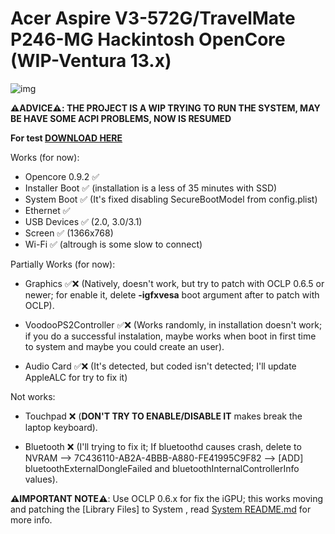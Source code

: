 # Acer Aspire V3-572G/TravelMate P246-MG Hackintosh OpenCore (WIP-Ventura 13.x)

[System README.md]: https://github.com/sebasrock156/Acer-V3-572-TMP246-OpenCore/blob/Ventura/System/Library/README.md
[DOWNLOAD HERE]: https://github.com/sebasrock156/Acer-V3-572-TMP246-OpenCore/releases/tag/pre-releases

![img](https://i.imgur.com/iRjYEHF.png)

**⚠️ADVICE⚠️:  THE PROJECT IS A WIP TRYING TO RUN THE SYSTEM, MAY BE HAVE SOME ACPI PROBLEMS, NOW IS RESUMED**


**For test [DOWNLOAD HERE]**

Works (for now):
- Opencore 0.9.2 ✅
- Installer Boot ✅ (installation is a less of 35 minutes with SSD) 
- System Boot ✅ (It's fixed disabling SecureBootModel from config.plist)
- Ethernet ✅
- USB Devices ✅ (2.0, 3.0/3.1)
- Screen ✅ (1366x768)
- Wi-Fi ✅ (altrough is some slow to connect)

Partially Works (for now):

- Graphics ✅❌ (Natively, doesn't work, but try to patch with OCLP 0.6.5 or newer; for enable it, delete **-igfxvesa** boot argument after to patch with OCLP).

- VoodooPS2Controller ✅❌ (Works randomly, in installation doesn't work; if you do a successful instalation, maybe works when boot in first time to system and maybe you could create an user).

- Audio Card ✅❌ (It's detected, but coded isn't detected; I'll update AppleALC for try to fix it)

Not works:
- Touchpad ❌ (**DON'T TRY TO ENABLE/DISABLE IT** makes break the laptop keyboard).

- Bluetooth ❌ (I'll trying to fix it; If bluetoothd causes crash, delete to NVRAM --> 7C436110-AB2A-4BBB-A880-FE41995C9F82 --> [ADD] bluetoothExternalDongleFailed and bluetoothInternalControllerInfo values).

**⚠️IMPORTANT NOTE⚠️**:
Use OCLP 0.6.x for fix the iGPU; this works moving and patching the [Library Files] to System , read [System README.md] for more info.


 
